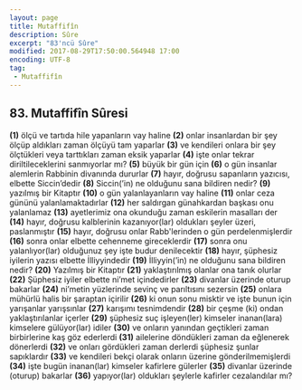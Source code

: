 ```yaml
---
layout: page
title: Mutaffifîn
description: Sûre
excerpt: "83'ncü Sûre"
modified: 2017-08-29T17:50:00.564948 17:00
encoding: UTF-8
tag: 
 - Mutaffifîn
---
```


## 83. Mutaffifîn Sûresi

**(1)** ölçü ve tartıda hile yapanların vay haline
**(2)** onlar insanlardan bir şey ölçüp aldıkları zaman ölçüyü tam yaparlar	
**(3)** ve kendileri onlara bir şey ölçtükleri veya tarttıkları zaman eksik yaparlar
**(4)** işte onlar tekrar diriltileceklerini sanmıyorlar mı?
**(5)** büyük bir gün için
**(6)** o gün insanlar alemlerin Rabbinin divanında dururlar
**(7)** hayır, doğrusu sapanların yazıcısı, elbette Siccin’dedir
**(8)** Siccin(’in) ne olduğunu sana bildiren nedir?
**(9)** yazılmış bir Kitaptır
**(10)** o gün yalanlayanların vay haline
**(11)** onlar ceza gününü yalanlamaktadırlar
**(12)** her saldırgan günahkardan başkası onu yalanlamaz
**(13)** ayetlerimiz ona okunduğu zaman eskilerin masalları der
**(14)** hayır, doğrusu kalblerinin kazanıyor(lar) oldukları şeyler üzeri, paslanmıştır
**(15)** hayır, doğrusu onlar Rabb'lerinden o gün perdelenmişlerdir
**(16)** sonra onlar elbette cehenneme gireceklerdir
**(17)** sonra onu yalanlıyor(lar) olduğunuz şey işte budur denilecektir
**(18)** hayır, şüphesiz iyilerin yazısı elbette İlliyyindedir
**(19)** İlliyyin(’in) ne olduğunu sana bildiren nedir?
**(20)** Yazılmış bir Kitaptır
**(21)** yaklaştırılmış olanlar ona tanık olurlar
**(22)** Şüphesiz iyiler elbette ni’met içindedirler
**(23)** divanlar üzerinde oturup bakarlar
**(24)** ni’metin yüzlerinde sevinç ve parıltısını sezersin
**(25)** onlara mühürlü halis bir şaraptan içirilir
**(26)** ki onun sonu misktir ve işte bunun için yarışanlar yarışsınlar
**(27)** karışımı tesnimdendir
**(28)** bir çeşme (ki) ondan yaklaştırılanlar içerler
**(29)** şüphesiz suç işleyen(ler) kimseler inanan(lara) kimselere gülüyor(lar) idiler
**(30)** ve onların yanından geçtikleri zaman birbirlerine kaş göz ederlerdi
**(31)** ailelerine döndükleri zaman da eğlenerek dönerlerdi
**(32)** ve onları gördükleri zaman derlerdi şüphesiz şunlar sapıklardır
**(33)** ve kendileri bekçi olarak onların üzerine gönderilmemişlerdi 
**(34)** işte bugün inanan(lar) kimseler kafirlere gülerler
**(35)** divanlar üzerinde (oturup) bakarlar
**(36)** yapıyor(lar) oldukları şeylerle kafirler cezalandılar mı?

